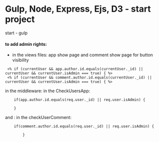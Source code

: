# Gulp, Node, Express, Ejs, D3 - start project

start - gulp

#### to add admin rights:
- in the views files:
app show page and comment show page for button visibility
```
 <% if (currentUser && app.author.id.equals(currentUser._id) || currentUser && currentUser.isAdmin === true) { %>
 <% if (currentUser && comment.author.id.equals(currentUser._id) || currentUser && currentUser.isAdmin === true) { %>
```
in the middleware:
in the CheckUsersApp:
```
    if(app.author.id.equals(req.user._id) || req.user.isAdmin) {

    }
```
and :
in the checkUserComment:
```
    if(comment.author.id.equals(req.user._id) || req.user.isAdmin) {

        }
```


